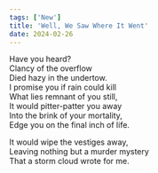 ```yaml
---
tags: ['New']
title: 'Well, We Saw Where It Went'
date: 2024-02-26
---
```


Have you heard?  
Clancy of the overflow  
Died hazy in the undertow.  
I promise you if rain could kill  
What lies remnant of you still,  
It would pitter-patter you away  
Into the brink of your mortality,  
Edge you on the final inch of life.

It would wipe the vestiges away,  
Leaving nothing but a murder mystery  
That a storm cloud wrote for me.
